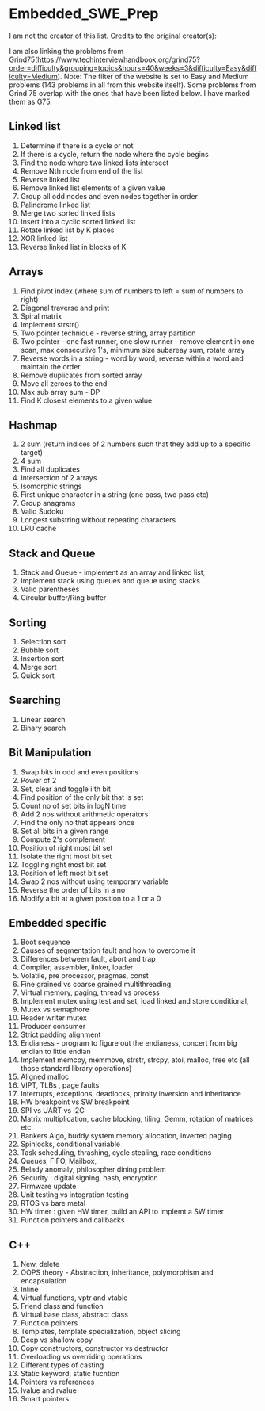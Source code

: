 # Embedded_SWE_Prep

I am not the creator of this list. Credits to the original creator(s):

I am also linking the problems from Grind75(https://www.techinterviewhandbook.org/grind75?order=difficulty&grouping=topics&hours=40&weeks=3&difficulty=Easy&difficulty=Medium).
Note: The filter of the website is set to Easy and Medium problems (143 problems in all from this website itself).
Some problems from Grind 75 overlap with the ones that have been listed below. I have marked them as G75.

Linked list
-----------------
1. Determine if there is a cycle or not
2. If there is a cycle, return the node where the cycle begins
3. Find the node where two linked lists intersect
4. Remove Nth node from end of the list
5. Reverse linked list
6. Remove linked list elements of a given value
7. Group all odd nodes and even nodes together in order
8. Palindrome linked list
9. Merge two sorted linked lists
10. Insert into a cyclic sorted linked list
11. Rotate linked list by K places
12. XOR linked list
13. Reverse linked list in blocks of K

Arrays
-----------
1. Find pivot index (where sum of numbers to left = sum of numbers to right)
2. Diagonal traverse and print
3. Spiral matrix
4. Implement strstr()
5. Two pointer technique - reverse string, array partition
6. Two pointer - one fast runner, one slow runner - remove element in one scan, max consecutive 1's, minimum size subareay sum, rotate array
7. Reverse words in a string - word by word, reverse within a word and maintain the order
8. Remove duplicates from sorted array
9. Move all zeroes to the end
10. Max sub array sum - DP
11. Find K closest elements to a given value

Hashmap
---------------
1. 2 sum (return indices of 2 numbers such that they add up to a specific target)
2. 4 sum
3. Find all duplicates
4. Intersection of 2 arrays
5. Isomorphic strings
6. First unique character in a string (one pass, two pass etc)
7. Group anagrams
8. Valid Sudoku
9. Longest substring without repeating characters
10. LRU cache 

Stack and Queue
--------------
1. Stack and Queue - implement as an array and linked list,
2. Implement stack using queues and queue using stacks
3. Valid parentheses
4. Circular buffer/Ring buffer

Sorting
-----------
1. Selection sort
2. Bubble sort
3. Insertion sort
4. Merge sort
5. Quick sort

Searching
---------------
1. Linear search
2. Binary search

Bit Manipulation
--------------------------
1. Swap bits in odd and even positions
2. Power of 2
3. Set, clear and toggle i'th bit
4. Find position of the only bit that is set
5. Count no of set bits in logN time
6. Add 2 nos without arithmetic operators
7. Find the only no that appears once
8. Set all bits in a given range
9. Compute 2's complement
10. Position of right most bit set
11. Isolate the right most bit set
12. Toggling right most bit set
13. Position of left most bit set
14. Swap 2 nos without using temporary variable
15. Reverse the order of bits in a no
16. Modify a bit at a given position to a 1 or a 0

Embedded specific
------------------------------
1. Boot sequence
2. Causes of segmentation fault and how to overcome it
3. Differences between fault, abort and trap
4. Compiler, assembler, linker, loader
5. Volatile, pre processor, pragmas, const
6. Fine grained vs coarse grained multithreading
7. Virtual memory, paging, thread vs process
8. Implement mutex using test and set, load linked and store conditional, 
9. Mutex vs semaphore
10. Reader writer mutex
11. Producer consumer
12. Strict padding alignment
13. Endianess - program to figure out the endianess, concert from big endian to little endian
14. Implement memcpy, memmove, strstr, strcpy, atoi,  malloc, free etc (all those standard library operations)
15. Aligned malloc
16. VIPT, TLBs , page faults
17. Interrupts, exceptions, deadlocks, priroity inversion and inheritance
18. HW breakpoint vs SW breakpoint
19. SPI vs UART vs I2C
20. Matrix multiplication, cache blocking, tiling, Gemm, rotation of matrices etc
21. Bankers Algo, buddy system memory allocation, inverted paging
22. Spinlocks, conditional variable
23. Task scheduling, thrashing, cycle stealing, race conditions 
24. Queues, FIFO, Mailbox,
25. Belady anomaly, philosopher dining problem
26. Security : digital signing, hash, encryption
27. Firmware update
28. Unit testing vs integration testing
29. RTOS vs bare metal
30. HW timer : given HW timer, build an API to implemt a SW timer
31. Function pointers and callbacks

C++
------
1. New, delete
2. OOPS theory - Abstraction, inheritance, polymorphism and encapsulation 
3. Inline
4. Virtual functions, vptr and vtable
5. Friend class and function
6. Virtual base class, abstract class
7. Function pointers 
8. Templates, template specialization, object slicing
9. Deep vs shallow copy
10. Copy constructors, constructor vs destructor
11. Overloading vs overriding operations
12. Different types of casting
13. Static keyword, static fucntion
14. Pointers vs references
15. lvalue and rvalue
16. Smart pointers
